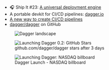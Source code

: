 - 🎧 Ship It #23: [A universal deployment engine](https://changelog.com/shipit/23)
- A portable devkit for CI/CD pipelines: [dagger.io](https://dagger.io/)
- [A new way to create CI/CD pipelines](https://dagger.io/blog/public-launch-announcement)
- [dagger/dagger](https://github.com/dagger/dagger) on GitHub

<figure class="richtext-figure richtext-figure--full">
  <img src="https://changelog-assets.s3.amazonaws.com/shipit/48/shipit-48--dagger-landscape.jpg" alt="Dagger landscape" loading="lazy">
</figure>

<figure class="richtext-figure richtext-figure--full">
  <img src="https://changelog-assets.s3.amazonaws.com/shipit/48/shipit-48--dagger-stars.jpg" alt="Launching Dagger 0.2: GitHub Stars" loading="lazy">
  <figcaption><span>github.com/dagger/dagger stars after 3 days</span></figcaption> 
</figure>

<figure class="richtext-figure richtext-figure--full">
  <img src="https://changelog-assets.s3.amazonaws.com/shipit/48/shipit-48--2022.03.30-nasdaq-billboard-series-a.jpg" alt="Launching Dagger: NASDAQ billboard" loading="lazy">
  <figcaption><span>Dagger Launch - NASDAQ billboard</span></figcaption> 
</figure>